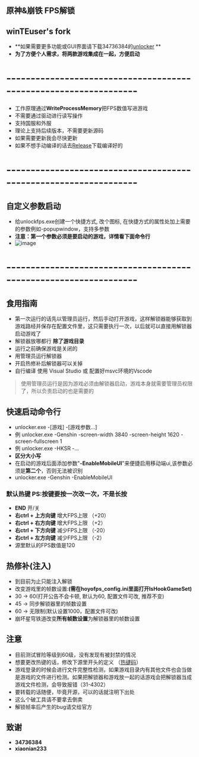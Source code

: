 
## 原神&崩铁 FPS解锁


## winTEuser's fork


- **如果需要更多功能或GUI界面请下载34736384的[unlocker](https://github.com/34736384/genshin-fps-unlock) **
- **为了方便个人需求，将两款游戏集成在一起，方便启动**

# -----------------------------------------------------------------
 - 工作原理通过**WriteProcessMemory**把FPS数值写进游戏
 - 不需要通过驱动进行读写操作
 - 支持国服和外服
 - 理论上支持后续版本，不需要更新源码
 - 如果需要更新我会尽快更新
 - 如果不想手动编译的话去[Release](https://github.com/winTEuser/genshin-StarRail-fps-unlock/releases)下载编译好的
# -----------------------------------------------------------------
## 自定义参数启动
 - 给unlockfps.exe创建一个快捷方式, 改个图标, 在快捷方式的属性处加上需要的参数例如-popupwindow，支持多参数
 - **注意：第一个参数必须是要启动的游戏，详情看下面命令行**
 - ![image](https://github.com/winTEuser/Genshin_StarRail_fps_unlocker/blob/main/assets/Quick_link.jpg)
# -----------------------------------------------------------------
## 食用指南
 - 第一次运行的话先以管理员运行，然后手动打开游戏，这样解锁器能够获取到游戏路经并保存在配置文件里，这只需要执行一次，以后就可以直接用解锁器启动游戏了
 - 解锁器放哪都行 **除了游戏目录**
 - 运行之前确保游戏是关闭的
 - 用管理员运行解锁器
 - 开启热修补后解锁器可以关掉
 - 自行编译 使用 Visual Studio 或 配置好msvc环境的Vscode
>使用管理员运行是因为游戏必须由解锁器启动，游戏本身就需要管理员权限了，所以负责启动的也是需要的

## 快速启动命令行
 - unlocker.exe -[游戏] -[游戏参数...]
 - 例 unlocker.exe -Genshin -screen-width 3840 -screen-height 1620 -screen-fullscreen 1
 - 例 unlocker.exe -HKSR -...
 - **区分大小写**
 - 在启动的游戏后面添加参数"**-EnableMobileUI**"来便捷启用移动端ui,该参数必须是**第二个**，否则无法被识别
 - unlocker.exe -Genshin -EnableMobileUI

### 默认热键           PS:按键要按一次改一次，不是长按
- **END** 开/关
- **右ctrl + 上方向键** 增大FPS上限 （+20）
- **右ctrl + 右方向键** 增大FPS上限 （+2）
- **右ctrl + 下方向键** 减少FPS上限 （-20）
- **右ctrl + 左方向键** 减少FPS上限 （-2）
- 源里默认的FPS数值是120

## 热修补(注入)
 - 到目前为止只能注入解锁
 - 改变游戏里的帧数设置:**(需在hoyofps_config.ini里面打开IsHookGameSet)**
 - 30 -> 60(打开公告不会卡顿, 默认为60, 配置文件可改, 推荐不变)
 - 45 -> 同步解锁器里的帧数设置
 - 60 -> 无限制(默认设置1000，配置文件可改)
 - 崩坏星穹铁道改变**所有帧数设置**为解锁器里的帧数设置

## 注意
- 目前测试冒险等级到60级，没有发现有被封禁的情况
- 想要更改热键的话，修改下源里开头的定义 （[热键码](http://cherrytree.at/misc/vk.htm)）
- 游戏登录的时候会进行文件完整性检测，如果游戏目录内有其他文件也会当做是游戏的文件进行检测。如果把解锁器和游戏放一起的话游戏会把解锁器当成游戏文件检测，会导致报错（31-4302）
- 要转载的话随便，毕竟开源，可以的话就注明下出处
- 这么个破工具请不要拿去倒卖
- 解锁帧率后产生的bug请交给官方

## 致谢
- **34736384**
- **xiaonian233**


